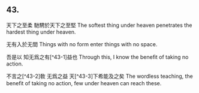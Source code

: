 ## 43.

天下之至柔
馳騁於天下之至堅
The softest thing under heaven
penetrates the hardest thing under heaven.

无有入於无間
Things with no form enter things with no space.

吾是以
知无爲之有[^43-1]益也
Through this,
I know the beneﬁt of taking no action.

不言之[^43-2]敎
无爲之益
天[^43-3]下希能及之矣
The wordless teaching,
the beneﬁt of taking no action,
few under heaven can reach these.
